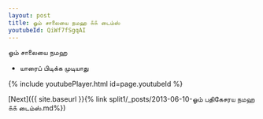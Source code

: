 ```yaml
---
layout: post
title: ஓம் சாலையை நமஹ ௧௧ டைம்ஸ்
youtubeId: QiWf7fSgqAI
---
```

 
 
 ஓம் சாலையை நமஹ  
 
 -  யாரைப் பிடிக்க முடியாது 
 
  
 
  
 
 
 
 
 
 


{% include youtubePlayer.html id=page.youtubeId %}
 
[Next]({{ site.baseurl }}{% link  split1/_posts/2013-06-10-ஓம் பதிகேசரய நமஹ ௧௧ டைம்ஸ்.md%})
 
